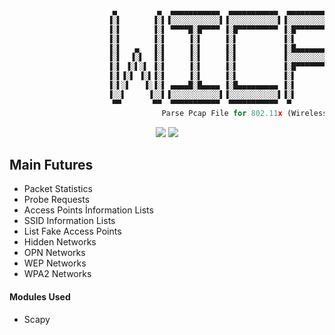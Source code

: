 ```python


                       ▄         ▄  ▄▄▄▄▄▄▄▄▄▄▄  ▄▄▄▄▄▄▄▄▄▄▄  ▄▄▄▄▄▄▄▄▄▄▄  ▄▄▄▄▄▄▄▄▄▄▄ 
                      ▐░▌       ▐░▌▐░░░░░░░░░░░▌▐░░░░░░░░░░░▌▐░░░░░░░░░░░▌▐░░░░░░░░░░░▌
                      ▐░▌       ▐░▌ ▀▀▀▀█░█▀▀▀▀ ▐░█▀▀▀▀▀▀▀▀▀ ▐░█▀▀▀▀▀▀▀█░▌▐░█▀▀▀▀▀▀▀█░▌
                      ▐░▌       ▐░▌     ▐░▌     ▐░▌          ▐░▌       ▐░▌▐░▌       ▐░▌
                      ▐░▌   ▄   ▐░▌     ▐░▌     ▐░▌          ▐░█▄▄▄▄▄▄▄█░▌▐░█▄▄▄▄▄▄▄█░▌
                      ▐░▌  ▐░▌  ▐░▌     ▐░▌     ▐░▌          ▐░░░░░░░░░░░▌▐░░░░░░░░░░░▌
                      ▐░▌ ▐░▌░▌ ▐░▌     ▐░▌     ▐░▌          ▐░█▀▀▀▀▀▀▀█░▌▐░█▀▀▀▀▀▀▀▀▀ 
                      ▐░▌▐░▌ ▐░▌▐░▌     ▐░▌     ▐░▌          ▐░▌       ▐░▌▐░▌          
                      ▐░▌░▌   ▐░▐░▌ ▄▄▄▄█░█▄▄▄▄ ▐░█▄▄▄▄▄▄▄▄▄ ▐░▌       ▐░▌▐░▌          
                      ▐░░▌     ▐░░▌▐░░░░░░░░░░░▌▐░░░░░░░░░░░▌▐░▌       ▐░▌▐░▌          
                       ▀▀       ▀▀  ▀▀▀▀▀▀▀▀▀▀▀  ▀▀▀▀▀▀▀▀▀▀▀  ▀         ▀  ▀           
                                  Parse Pcap File for 802.11x (Wireless)


```

<p align="center">
<img src="https://img.shields.io/badge/Python-3-yellow.svg"></a> <img src="https://img.shields.io/badge/license-GPLv3-red.svg">
</p>

## Main Futures

+ Packet Statistics
+ Probe Requests
+ Access Points İnformation Lists
+ SSID Information Lists
+ List Fake Access Points
+ Hidden Networks
+ OPN Networks
+ WEP Networks
+ WPA2 Networks


#### Modules Used

+ Scapy
